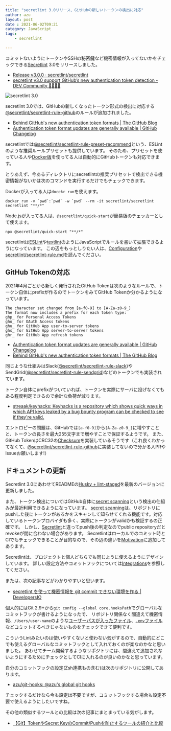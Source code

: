 ```yaml
---
title: "secretlint 3.0リリース、GitHubの新しいトークンの検出に対応"
author: azu
layout: post
date : 2021-06-02T09:21
category: JavaScript
tags:
    - secretlint

---
```


コミットないようにトークンやSSHの秘密鍵など機密情報が入ってないかをチェックできる[Secretlint](https://github.com/secretlint/secretlint) 3.0をリリースしました。

- [Release v3.0.0 · secretlint/secretlint](https://github.com/secretlint/secretlint/releases/tag/v3.0.0)
- [secretlint v3.0 support GitHub’s new authentication token detection - DEV Community 👩‍💻👨‍💻](https://dev.to/azu/secretlint-v3-0-support-github-token-detection-57eg)

![secretlint 3.0](https://efcl.info/wp-content/uploads/2021/06/02-1622595685.png)

secretlint 3.0では、GitHubの新しくなったトークン形式の検出に対応する[@secretlint/secretlint-rule-github](https://github.com/secretlint/secretlint/tree/master/packages/@secretlint/secretlint-rule-github)のルールが追加されました。

- [Behind GitHub's new authentication token formats | The GitHub Blog](https://github.blog/2021-04-05-behind-githubs-new-authentication-token-formats/)
- [Authentication token format updates are generally available | GitHub Changelog](https://github.blog/changelog/2021-03-31-authentication-token-format-updates-are-generally-available/)

secretlintでは[@secretlint/secretlint-rule-preset-recommend](https://github.com/secretlint/secretlint/tree/master/packages/@secretlint/secretlint-rule-preset-recommend)という、ESLintのような推奨ルールプリセットも提供しています。
そのため、プリセットを使っている人や[Docker版](https://github.com/secretlint/secretlint/tree/master/publish/docker)を使ってる人は自動的にGitHubトークンも対応できます。

とりあえず、今あるディレクトリにsecretlintの推奨プリセットで検出できる機密情報がないかは次のコマンドを実行するだけでもチェックできます。

Dockerが入ってる人は`docekr run`を使えます。

    docker run -v `pwd`:`pwd` -w `pwd` --rm -it secretlint/secretlint secretlint "**/*"

Node.jsが入ってる人は、`@secretlint/quick-start`が簡易版のチェッカーとして使えます。

    npx @secretlint/quick-start "**/*"

secretlintは[ESLint](https://eslint.org/)や[textlint](https://textlint.github.io/)のようにJavaScriptでルールを書いて拡張できるようになっています。
この辺をもっとしりたい人は、[Configuration](https://github.com/secretlint/secretlint#configuration)や[secretlint/secretlint-rule.md](https://github.com/secretlint/secretlint/blob/master/docs/secretlint-rule.md)を読んでください。

## GitHub Tokenの対応

2021年4月ごとから新しく発行されたGitHub Tokenは次のようなルールで、トークン自体にprefixが作るのでトークンをみてGitHub Tokenか分かるようになっています。

```
The character set changed from [a-f0-9] to [A-Za-z0-9_]
The format now includes a prefix for each token type:
ghp_ for Personal Access Tokens
gho_ for OAuth Access tokens
ghu_ for GitHub App user-to-server tokens
ghs_ for GitHub App server-to-server tokens
ghr_ for GitHub App refresh tokens
```

- [Authentication token format updates are generally available | GitHub Changelog](https://github.blog/changelog/2021-03-31-authentication-token-format-updates-are-generally-available/)
- [Behind GitHub's new authentication token formats | The GitHub Blog](https://github.blog/2021-04-05-behind-githubs-new-authentication-token-formats/)

同じような仕組みはSlack([@secretlint/secretlint-rule-slack](https://github.com/secretlint/secretlint/tree/master/packages/%40secretlint/secretlint-rule-slack))やSendGrid([@secretlint/secretlint-rule-sendgrid](https://github.com/secretlint/secretlint/tree/master/packages/%40secretlint/secretlint-rule-sendgrid))などのトークンでも実装されています。

トークン自体にprefixがついていれば、トークンを実際にサーバに投げなくてもある程度判定できるので余計な負荷が減ります。

- [streaak/keyhacks: Keyhacks is a repository which shows quick ways in which API keys leaked by a bug bounty program can be checked to see if they're valid.](https://github.com/streaak/keyhacks)

エントロピーの問題は、GitHubでは`[a-f0-9]`から`[A-Za-z0-9_]`に増やすことと、トークンの長さを最大255文字まで増やすことで保証するようです。
また、GitHub TokenはCRC32の[Checksum](https://github.blog/2021-04-05-behind-githubs-new-authentication-token-formats/#checksum)を実装しているそうです（これ良くわかってなくて、[@secretlint/secretlint-rule-github](https://github.com/secretlint/secretlint/tree/master/packages/@secretlint/secretlint-rule-github)に実装してないので分かる人PRやIssueお願いします!）

## ドキュメントの更新

Secretlint 3.0にあわせてREADMEの[Husky + lint-staged](https://github.com/secretlint/secretlint#husky--lint-staged)を最新のバージョンに更新しました。

また、トークン検出についてはGitHub自体に[secret scanning](https://docs.github.com/en/code-security/secret-security/about-secret-scanning)という検出の仕組みが最近利用できるようになっています。
[secret scanning](https://docs.github.com/en/code-security/secret-security/about-secret-scanning)は、リポジトリにpushした後にトークンがあるかをスキャンして知らせてくれる機能です。対応しているトークンプロバイダも多く、実際にトークンがvalidかも検証するの正確です。
しかし、[Secretlint](https://github.com/secretlint/secretlint)と違ってpush後の判定なのでpublic repositoryだとrevokeが間に合わない場合があります。
Secretlintはローカルでのコミット時とCIでもチェックできることが目的なので、その辺の違いを[Motivation](https://github.com/secretlint/secretlint#motivation)に追加してあります。

Secretlintは、プロジェクトと個人どちらでも同じように使えるようにデザインしています。
詳しい設定方法やコミットフックについては[Integrations](https://github.com/secretlint/secretlint#integrations)を参照してください。

または、次の記事などがわかりやすいと思います。

- [secretlint を使って機密情報を git commit できない環境を作る | DevelopersIO](https://dev.classmethod.jp/articles/dont-allow-commiting-secrets-by-secretlint/)

個人的にはGit 2.9+から`git config --global core.hooksPath`でグローバルなコミットフックが書けるようになったで、
リポジトリ関係なく間違えて機密情報、`/Users/user-name`のような[ユーザーパスが入ったファイル](https://github.com/secretlint/secretlint/tree/master/packages/%40secretlint/secretlint-rule-no-homedir)、[`.env`ファイル](https://github.com/secretlint/secretlint/tree/master/packages/%40secretlint/secretlint-rule-no-dotenv)などコミットするべきじゃないものをチェックできて便利です。

こういうLintみたいのは使いやすくないと使わない気がするので、自動的にどこでも使えるグローバルなコミットフックとして入れておくのが楽なのかなと思いました。
あわせてチーム開発するようなリポジトリには、間違えて追加されないようにするためにチェックとしてCIに入れるのが良いのかなと思っています。

自分のコミットフックの設定(Zsh連携もの含む)は次のリポジトリに公開してあります。

- [azu/git-hooks: @azu's global git hooks](https://github.com/azu/git-hooks)

チェックするだけなら今も設定は不要ですが、コミットフックする場合も設定不要で使えるようにしたいですね。

その他の類似するツールとの比較は次の記事にまとまっている気がします。

- [【Git】TokenやSecret KeyのCommit/Pushを防止するツールの紹介と比較](https://zenn.dev/foolishell/articles/ffaaa171038960)